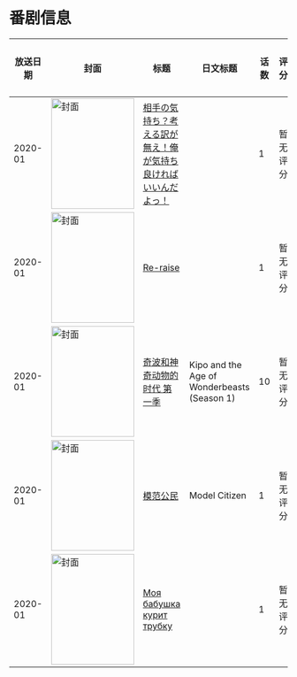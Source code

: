 # 番剧信息

|放送日期|封面|标题|日文标题|话数|评分|评分人数|
|---|---|---|---|---|---|---|
|2020-01|<img src="/img/no_icon_subject.png" alt="封面" style="width:150px;height:200px;object-fit:cover;">|[相手の気持ち？考える訳が無え！俺が気持ち良ければいいんだよっ！](https://bangumi.tv/subject/390008)||1|暂无评分|少于10人评分|
|2020-01|<img src="//lain.bgm.tv/pic/cover/c/34/ad/392656_0aUbf.jpg" alt="封面" style="width:150px;height:200px;object-fit:cover;">|[Re-raise](https://bangumi.tv/subject/392656)||1|暂无评分|少于10人评分|
|2020-01|<img src="//lain.bgm.tv/pic/cover/c/ce/71/335725_8Btb6.jpg" alt="封面" style="width:150px;height:200px;object-fit:cover;">|[奇波和神奇动物的时代 第一季](https://bangumi.tv/subject/335725)|Kipo and the Age of Wonderbeasts (Season 1)|10|暂无评分|少于10人评分|
|2020-01|<img src="//lain.bgm.tv/pic/cover/c/84/77/378385_7SC7Z.jpg" alt="封面" style="width:150px;height:200px;object-fit:cover;">|[模范公民](https://bangumi.tv/subject/378385)|Model Citizen|1|暂无评分|少于10人评分|
|2020-01|<img src="//lain.bgm.tv/pic/cover/c/f7/59/534603_V25kz.jpg" alt="封面" style="width:150px;height:200px;object-fit:cover;">|[Моя бабушка курит трубку](https://bangumi.tv/subject/534603)||1|暂无评分|少于10人评分|
